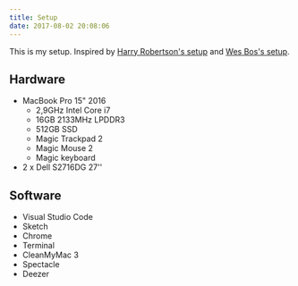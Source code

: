 ```yaml
---
title: Setup
date: 2017-08-02 20:08:06
---
```


This is my setup. Inspired by [Harry Robertson's setup](https://csswizardry.com/uses/) and [Wes Bos's setup](http://wesbos.com/uses/).

## Hardware

- MacBook Pro 15" 2016
  - 2,9GHz Intel Core i7
  - 16GB 2133MHz LPDDR3
  - 512GB SSD
  - Magic Trackpad 2
  - Magic Mouse 2
  - Magic keyboard
- 2 x Dell S2716DG 27''

## Software

- Visual Studio Code
- Sketch
- Chrome
- Terminal
- CleanMyMac 3
- Spectacle
- Deezer
